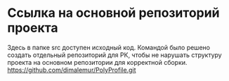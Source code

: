 # Ссылка на основной репозиторий проекта
Здесь в папке src доступен исходный код.
Командой было решено создать отдельный репозиторий для РК, чтобы не нарушать структуру проекта на основном репозитории для корректной сборки.
https://github.com/dimalemur/PolyProfile.git

